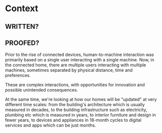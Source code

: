 # Context

## WRITTEN?
## PROOFED?

Prior to the rise of connected devices, human-to-machine interaction was primarily based on a single user interacting with a single machine. Now, in the connected home, there are multiple users interacting with multiple machines, sometimes separated by physical distance, time and preferences. 

These are complex interactions, with opportunities for innovation and possible unintended consequences. 

At the same time, we're looking at how our homes will be "updated" at very different time scales: from the building's architecture which is usually measured in decades, to the building infrastructure such as electricity, plumbing etc which is measured in years, to interior furniture and design in fewer years, to devices and appliances in 18-month cycles to digital services and apps which can be just months. 